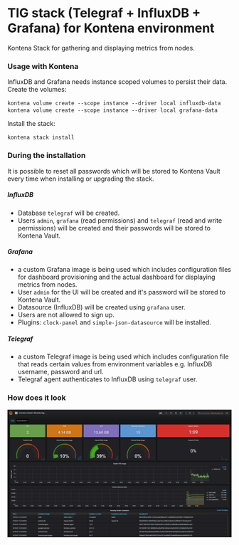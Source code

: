# TIG stack (Telegraf + InfluxDB + Grafana) for Kontena environment
Kontena Stack for gathering and displaying metrics from nodes.

### Usage with Kontena
InfluxDB and Grafana needs instance scoped volumes to persist their data. Create the volumes:
```
kontena volume create --scope instance --driver local influxdb-data
kontena volume create --scope instance --driver local grafana-data
```
Install the stack:
```
kontena stack install
```

### During the installation
It is possible to reset all passwords which will be stored to Kontena Vault every time when installing or upgrading the stack.

##### InfluxDB
- Database `telegraf` will be created.
- Users `admin`, `grafana` (read permissions) and `telegraf` (read and write permissions) will be created and their passwords will be stored to Kontena Vault.

##### Grafana
- a custom Grafana image is being used which includes configuration files for dashboard provisioning and the actual dashboard for displaying metrics from nodes.
- User `admin` for the UI will be created and it's password will be stored to Kontena Vault.
- Datasource (InfluxDB) will be created using `grafana` user.
- Users are not allowed to sign up.
- Plugins: `clock-panel` and `simple-json-datasource` will be installed.

##### Telegraf
- a custom Telegraf image is being used which includes configuration file that reads certain values from environment variables e.g. InfluxDB username, password and url.
- Telegraf agent authenticates to InfluxDB using `telegraf` user.

### How does it look
![kontena-dashboard](grafana/kontena-dashboard.PNG)
